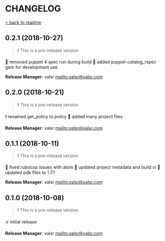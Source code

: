 # CHANGELOG

[< back to readme](README.md)

## 0.2.1 (2018-10-27)

> :exclamation: This is a pre-release version

:hammer: removed puppet 4 spec run during build
:star2: added puppet-catalog_rspec gem for development use

**Release Manager**: valsr <mailto:valsr@valsr.com>

## 0.2.0 (2018-10-21)

> :exclamation: This is a pre-release version

:exclamation: renamed get_policy to policy
:star2: added many project files

**Release Manager**: valsr <mailto:valsr@valsr.com>

## 0.1.1 (2018-10-11)

> :exclamation: This is a pre-release version

:hammer: fixed rubocop issues with atom
:hammer: updated project metadata and build ci
:hammer: updated pdk files to 1.7.1

**Release Manager**: valsr <mailto:valsr@valsr.com>

## 0.1.0 (2018-10-08)

> :exclamation: This is a pre-release version

:sparkle: initial release

**Release Manager**: valsr <mailto:valsr@valsr.com>
